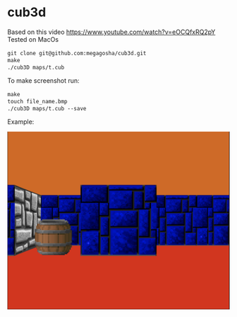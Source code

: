 # cub3d

Based on this video https://www.youtube.com/watch?v=eOCQfxRQ2pY
Tested on MacOs
````
git clone git@github.com:megagosha/cub3d.git 
make
./cub3D maps/t.cub 
````

To make screenshot run:

````
make
touch file_name.bmp
./cub3D maps/t.cub --save
````
Example:

![alt text](https://github.com/megagosha/cub3d/blob/main/example.png?raw=true)

